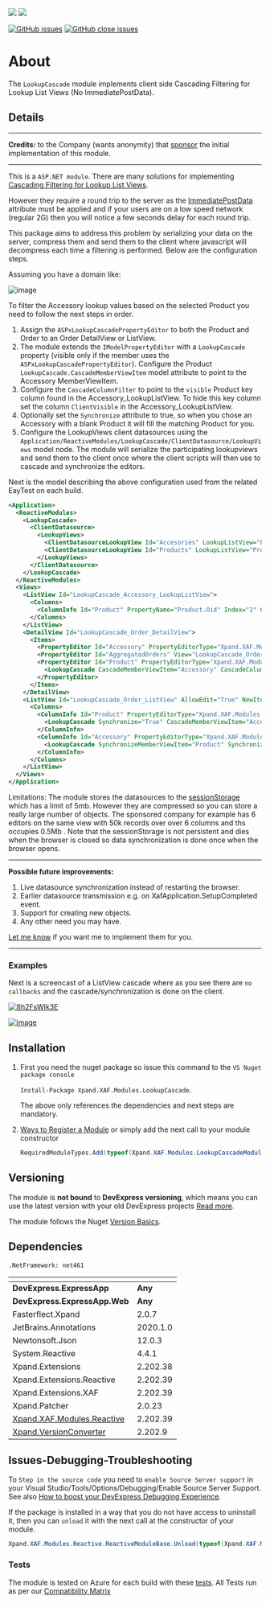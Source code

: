 ![](https://xpandshields.azurewebsites.net/nuget/v/Xpand.XAF.Modules.LookupCascade.svg?&style=flat) ![](https://xpandshields.azurewebsites.net/nuget/dt/Xpand.XAF.Modules.LookupCascade.svg?&style=flat)

[![GitHub issues](https://xpandshields.azurewebsites.net/github/issues/eXpandFramework/expand/LookupCascade.svg)](https://github.com/eXpandFramework/eXpand/issues?utf8=%E2%9C%93&q=is%3Aissue+is%3Aopen+sort%3Aupdated-desc+label%3AStandalone_xaf_modules+LookupCascade) [![GitHub close issues](https://xpandshields.azurewebsites.net/github/issues-closed/eXpandFramework/eXpand/LookupCascade.svg)](https://github.com/eXpandFramework/eXpand/issues?utf8=%E2%9C%93&q=is%3Aissue+is%3Aclosed+sort%3Aupdated-desc+label%3AStandalone_XAF_Modules+LookupCascade)
# About

The `LookupCascade` module implements client side Cascading Filtering for Lookup List Views (No ImmediatePostData).

## Details

---

**Credits:** to the Company (wants anonymity) that [sponsor](https://github.com/sponsors/apobekiaris) the initial implementation of this module. 

---
This is a `ASP.NET module`. There are many solutions for implementing [Cascading Filtering for Lookup List Views](https://docs.devexpress.com/eXpressAppFramework/112681/task-based-help/filtering/how-to-implement-cascading-filtering-for-lookup-list-views#1). 

However they require a round trip to the server as the [ImmediatePostData](https://docs.devexpress.com/eXpressAppFramework/DevExpress.Persistent.Base.ImmediatePostDataAttribute) attribute must be applied and if your users are on a low speed network (regular 2G) then you will notice a few seconds delay for each round trip.

This package aims to address this problem by serializing your data on the server, compress them and send them to the client where javascript will decompress each time a filtering is performed. Below are the configuration steps.

Assuming you have a domain like:

![image](https://user-images.githubusercontent.com/159464/79579820-c3844580-80d0-11ea-9ca5-2b7d1fe16b59.png)

To filter the Accessory lookup values based on the selected Product you need to follow the next steps in order.

1. Assign the `ASPxLookupCascadePropertyEditor` to both the Product and Order to an Order DetailView or ListView.
2. The module extends the `IModelPropertyEditor` with a `LookupCascade` property (visible only if the member uses the `ASPxLookupCascadePropertyEditor`). Configure the Product `LookupCascade.CascadeMemberViewItem` model attribute to point to the Accessory MemberViewItem.
3. Configure the `CascadeColumnFilter` to point to the `visible` Product key column found in the Accessory_LookupListView. To hide this key column set the column `ClientVisible` in the Accessory_LookupListView.
4. Optionally set the `Synchronize` attribute to true, so when you chose an Accessory with a blank Product it will fill the matching Product for you.
5. Configure the LookupViews client datasources using the `Application/ReactiveModules/LookupCascade/ClientDatasource/LookupViews` model node. The module will serialize the participating lookupviews and send them to the client once where the client scripts will then use to cascade and synchronize the editors.

Next is the model describing the above configuration used from the related EayTest on each build.

```xml
<Application>
  <ReactiveModules>
    <LookupCascade>
      <ClientDatasource>
        <LookupViews>
          <ClientDatasourceLookupView Id="Accesories" LookupListView="LookupCascade_Accessory_LookupListView" IsNewNode="True" />
          <ClientDatasourceLookupView Id="Products" LookupListView="Product_LookupListView" IsNewNode="True" />
        </LookupViews>
      </ClientDatasource>
    </LookupCascade>
  </ReactiveModules>
  <Views>
    <ListView Id="LookupCascade_Accessory_LookupListView">
      <Columns>
        <ColumnInfo Id="Product" PropertyName="Product.Oid" Index="2" Caption="Product" ClientVisible="False" IsNewNode="True" Removed="True" />
      </Columns>
    </ListView>
    <DetailView Id="LookupCascade_Order_DetailView">
      <Items>
        <PropertyEditor Id="Accessory" PropertyEditorType="Xpand.XAF.Modules.LookupCascade.ASPxLookupCascadePropertyEditor" View="LookupCascade_Accessory_LookupListView" />
        <PropertyEditor Id="AggregatedOrders" View="LookupCascade_Order_ListView" />
        <PropertyEditor Id="Product" PropertyEditorType="Xpand.XAF.Modules.LookupCascade.ASPxLookupCascadePropertyEditor">
          <LookupCascade CascadeMemberViewItem="Accessory" CascadeColumnFilter="Product" />
        </PropertyEditor>
      </Items>
    </DetailView>
    <ListView Id="LookupCascade_Order_ListView" AllowEdit="True" NewItemRowPosition="Top" DetailViewID="LookupCascade_Order_DetailView">
      <Columns>
        <ColumnInfo Id="Product" PropertyEditorType="Xpand.XAF.Modules.LookupCascade.ASPxLookupCascadePropertyEditor" SortIndex="0" SortOrder="Ascending">
          <LookupCascade Synchronize="True" CascadeMemberViewItem="Accessory" CascadeColumnFilter="Product" />
        </ColumnInfo>
        <ColumnInfo Id="Accessory" PropertyEditorType="Xpand.XAF.Modules.LookupCascade.ASPxLookupCascadePropertyEditor" View="LookupCascade_Accessory_LookupListView">
          <LookupCascade SynchronizeMemberViewItem="Product" SynchronizeMemberLookupColumn="ProductName" />
        </ColumnInfo>
      </Columns>
    </ListView>
  </Views>
</Application>
```

Limitations: The module stores the datasources to the [sessionStorage](https://developer.mozilla.org/en-US/docs/Web/API/Window/sessionStorage) which has a limit of 5mb. However they are compressed so you can store a really large number of objects. The sponsored company for example has 6 editors on the same view with 50k records over over 6 columns and ths occupies 0.5Mb . Note that the sessionStorage is not persistent and dies when the browser is closed so data synchronization is done once when the browser opens.

---

**Possible future improvements:**

1. Live datasource synchronization instead of restarting the browser.
2. Earlier datasource transmission e.g. on XafApplication.SetupCompleted event.
3. Support for creating new objects.
4. Any other need you may have.

[Let me know](https://github.com/sponsors/apobekiaris) if you want me to implement them for you.

---

### Examples

Next is a screencast of a ListView cascade where as you see there are `no callbacks` and the cascade/synchronization is done on the client.
<twitter>

[![8h2FsWIk3E](https://user-images.githubusercontent.com/159464/79941231-7acfe200-846c-11ea-83c6-9b16bc80b4c0.gif)](https://www.youtube.com/watch?v=7pK4XBGeG4Q)

</twitter>

[![image](https://user-images.githubusercontent.com/159464/87556331-2fba1980-c6bf-11ea-8a10-e525dda86364.png)]((https://www.youtube.com/watch?v=7pK4XBGeG4Q))

## Installation

1. First you need the nuget package so issue this command to the `VS Nuget package console`

   `Install-Package Xpand.XAF.Modules.LookupCascade`.

    The above only references the dependencies and next steps are mandatory.

2. [Ways to Register a Module](https://documentation.devexpress.com/eXpressAppFramework/118047/Concepts/Application-Solution-Components/Ways-to-Register-a-Module)
or simply add the next call to your module constructor

    ```cs
    RequiredModuleTypes.Add(typeof(Xpand.XAF.Modules.LookupCascadeModule));
    ```

## Versioning

The module is **not bound** to **DevExpress versioning**, which means you can use the latest version with your old DevExpress projects [Read more](https://github.com/eXpandFramework/XAF/tree/master/tools/Xpand.VersionConverter).

The module follows the Nuget [Version Basics](https://docs.microsoft.com/en-us/nuget/reference/package-versioning#version-basics).

## Dependencies
`.NetFramework: net461`

|<!-- -->|<!-- -->
|----|----
|**DevExpress.ExpressApp**|**Any**
 |**DevExpress.ExpressApp.Web**|**Any**
|Fasterflect.Xpand|2.0.7
 |JetBrains.Annotations|2020.1.0
 |Newtonsoft.Json|12.0.3
 |System.Reactive|4.4.1
 |Xpand.Extensions|2.202.38
 |Xpand.Extensions.Reactive|2.202.39
 |Xpand.Extensions.XAF|2.202.39
 |Xpand.Patcher|2.0.23
 |[Xpand.XAF.Modules.Reactive](https://github.com/eXpandFramework/DevExpress.XAF/tree/master/src/Modules/Xpand.XAF.Modules.Reactive)|2.202.39
 |[Xpand.VersionConverter](https://github.com/eXpandFramework/DevExpress.XAF/tree/master/tools/Xpand.VersionConverter)|2.202.9

## Issues-Debugging-Troubleshooting

To `Step in the source code` you need to `enable Source Server support` in your Visual Studio/Tools/Options/Debugging/Enable Source Server Support. See also [How to boost your DevExpress Debugging Experience](https://github.com/eXpandFramework/DevExpress.XAF/wiki/How-to-boost-your-DevExpress-Debugging-Experience#1-index-the-symbols-to-your-custom-devexpresss-installation-location).

If the package is installed in a way that you do not have access to uninstall it, then you can `unload` it with the next call at the constructor of your module.
```cs
Xpand.XAF.Modules.Reactive.ReactiveModuleBase.Unload(typeof(Xpand.XAF.Modules.LookupCascade.LookupCascadeModule))
```
### Tests
The module is tested on Azure for each build with these [tests](https://github.com/eXpandFramework/DevExpress.XAF/tree/master/src/Tests/LookupCascade). 
All Tests run as per our [Compatibility Matrix](https://github.com/eXpandFramework/DevExpress.XAF#compatibility-matrix)


